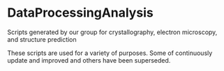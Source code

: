 # DataProcessingAnalysis
Scripts generated by our group for crystallography, electron microscopy, and structure prediction

These scripts are used for a variety of purposes. Some of continuously update and improved and others have been superseded.
